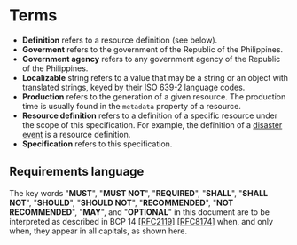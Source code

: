 # Terms

* **Definition** refers to a resource definition (see below).
* **Goverment** refers to the government of the Republic of the Philippines.
* **Government agency** refers to any government agency of the Republic of
  the Philippines.
* **Localizable** string refers to a value that may be a string or an object
  with translated strings, keyed by their ISO 639-2 language codes.
* **Production** refers to the generation of a given resource. The production
  time is usually found in the `metadata` property of a resource.
* **Resource definition** refers to a definition of a specific resource under
  the scope of this specification. For example, the definition of a [disaster
  event](disaster-event/definition.md) is a resource definition.
* **Specification** refers to this specification.

## Requirements language

The key words "**MUST**", "**MUST NOT**", "**REQUIRED**", "**SHALL**", "**SHALL
NOT**", "**SHOULD**", "**SHOULD NOT**", "**RECOMMENDED**", "**NOT RECOMMENDED**",
"**MAY**", and "**OPTIONAL**" in this document are to be interpreted as
described in BCP 14 [[RFC2119](https://datatracker.ietf.org/doc/html/rfc2119)]
[[RFC8174](https://datatracker.ietf.org/doc/html/rfc8174)] when, and only when,
they appear in all capitals, as shown here.
